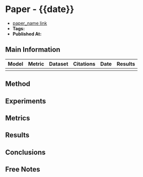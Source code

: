 # Paper - {{date}}

- [paper_name link]()
- **Tags:** 
- **Published At:**

## Main Information

| Model | Metric | Dataset | Citations | Date | Results |
| ----- | ------ | ------- | --------- | ---- | ------- |
|       |        |         |           |      |         |


## Method

## Experiments

## Metrics

## Results

## Conclusions

## Free Notes

